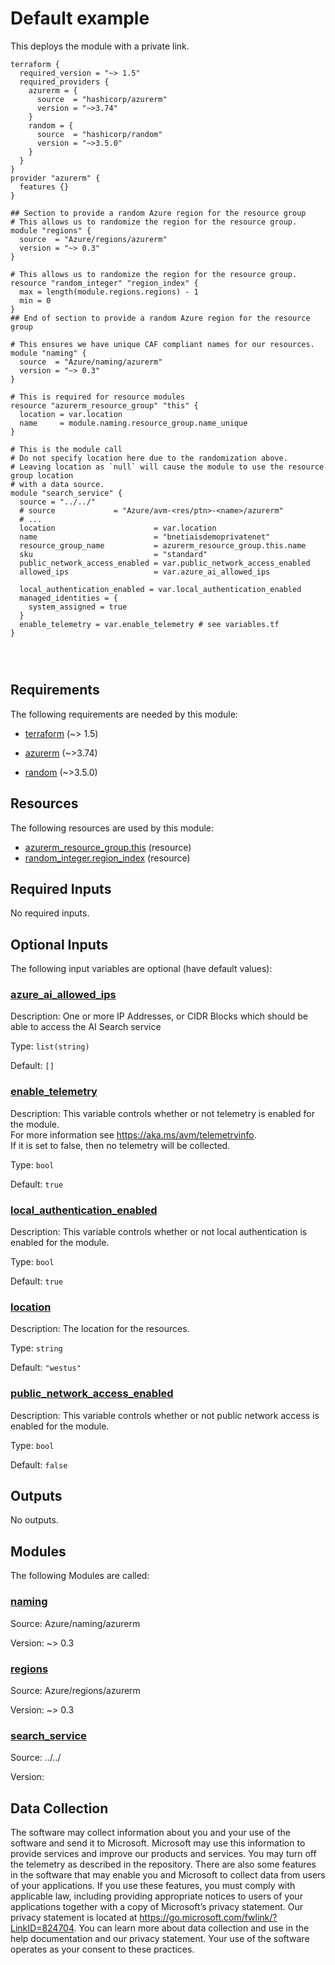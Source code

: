 <!-- BEGIN_TF_DOCS -->
# Default example

This deploys the module with a private link.

```hcl
terraform {
  required_version = "~> 1.5"
  required_providers {
    azurerm = {
      source  = "hashicorp/azurerm"
      version = "~>3.74"
    }
    random = {
      source  = "hashicorp/random"
      version = "~>3.5.0"
    }
  }
}
provider "azurerm" {
  features {}
}

## Section to provide a random Azure region for the resource group
# This allows us to randomize the region for the resource group.
module "regions" {
  source  = "Azure/regions/azurerm"
  version = "~> 0.3"
}

# This allows us to randomize the region for the resource group.
resource "random_integer" "region_index" {
  max = length(module.regions.regions) - 1
  min = 0
}
## End of section to provide a random Azure region for the resource group

# This ensures we have unique CAF compliant names for our resources.
module "naming" {
  source  = "Azure/naming/azurerm"
  version = "~> 0.3"
}

# This is required for resource modules
resource "azurerm_resource_group" "this" {
  location = var.location
  name     = module.naming.resource_group.name_unique
}

# This is the module call
# Do not specify location here due to the randomization above.
# Leaving location as `null` will cause the module to use the resource group location
# with a data source.
module "search_service" {
  source = "../../"
  # source             = "Azure/avm-<res/ptn>-<name>/azurerm"
  # ...
  location                      = var.location
  name                          = "bnetiaisdemoprivatenet"
  resource_group_name           = azurerm_resource_group.this.name
  sku                           = "standard"
  public_network_access_enabled = var.public_network_access_enabled
  allowed_ips                   = var.azure_ai_allowed_ips

  local_authentication_enabled = var.local_authentication_enabled
  managed_identities = {
    system_assigned = true
  }
  enable_telemetry = var.enable_telemetry # see variables.tf
}




```

<!-- markdownlint-disable MD033 -->
## Requirements

The following requirements are needed by this module:

- <a name="requirement_terraform"></a> [terraform](#requirement\_terraform) (~> 1.5)

- <a name="requirement_azurerm"></a> [azurerm](#requirement\_azurerm) (~>3.74)

- <a name="requirement_random"></a> [random](#requirement\_random) (~>3.5.0)

## Resources

The following resources are used by this module:

- [azurerm_resource_group.this](https://registry.terraform.io/providers/hashicorp/azurerm/latest/docs/resources/resource_group) (resource)
- [random_integer.region_index](https://registry.terraform.io/providers/hashicorp/random/latest/docs/resources/integer) (resource)

<!-- markdownlint-disable MD013 -->
## Required Inputs

No required inputs.

## Optional Inputs

The following input variables are optional (have default values):

### <a name="input_azure_ai_allowed_ips"></a> [azure\_ai\_allowed\_ips](#input\_azure\_ai\_allowed\_ips)

Description: One or more IP Addresses, or CIDR Blocks which should be able to access the AI Search service

Type: `list(string)`

Default: `[]`

### <a name="input_enable_telemetry"></a> [enable\_telemetry](#input\_enable\_telemetry)

Description: This variable controls whether or not telemetry is enabled for the module.  
For more information see <https://aka.ms/avm/telemetryinfo>.  
If it is set to false, then no telemetry will be collected.

Type: `bool`

Default: `true`

### <a name="input_local_authentication_enabled"></a> [local\_authentication\_enabled](#input\_local\_authentication\_enabled)

Description: This variable controls whether or not local authentication is enabled for the module.

Type: `bool`

Default: `true`

### <a name="input_location"></a> [location](#input\_location)

Description: The location for the resources.

Type: `string`

Default: `"westus"`

### <a name="input_public_network_access_enabled"></a> [public\_network\_access\_enabled](#input\_public\_network\_access\_enabled)

Description: This variable controls whether or not public network access is enabled for the module.

Type: `bool`

Default: `false`

## Outputs

No outputs.

## Modules

The following Modules are called:

### <a name="module_naming"></a> [naming](#module\_naming)

Source: Azure/naming/azurerm

Version: ~> 0.3

### <a name="module_regions"></a> [regions](#module\_regions)

Source: Azure/regions/azurerm

Version: ~> 0.3

### <a name="module_search_service"></a> [search\_service](#module\_search\_service)

Source: ../../

Version:


<!-- markdownlint-disable-next-line MD041 -->
## Data Collection

The software may collect information about you and your use of the software and send it to Microsoft. Microsoft may use this information to provide services and improve our products and services. You may turn off the telemetry as described in the repository. There are also some features in the software that may enable you and Microsoft to collect data from users of your applications. If you use these features, you must comply with applicable law, including providing appropriate notices to users of your applications together with a copy of Microsoft’s privacy statement. Our privacy statement is located at <https://go.microsoft.com/fwlink/?LinkID=824704>. You can learn more about data collection and use in the help documentation and our privacy statement. Your use of the software operates as your consent to these practices.
<!-- END_TF_DOCS -->